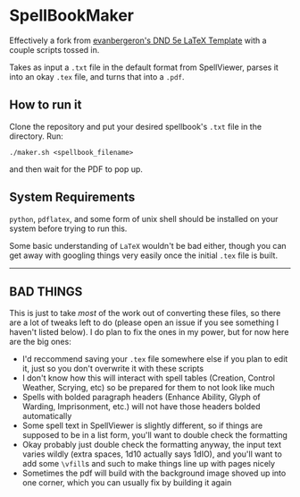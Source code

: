 # SpellBookMaker

Effectively a fork from [evanbergeron's DND 5e LaTeX Template](https://github.com/evanbergeron/DND-5e-LaTeX-Template) with a couple scripts tossed in. 

Takes as input a `.txt` file in the default format from SpellViewer, parses it into an okay `.tex` file, and turns that into a `.pdf`. 

## How to run it
Clone the repository and put your desired spellbook's `.txt` file in the directory. Run:

```
./maker.sh <spellbook_filename>
```

and then wait for the PDF to pop up.


## System Requirements
`python`, `pdflatex`, and some form of unix shell should be installed on your system before trying to run this.  

Some basic understanding of `LaTeX` wouldn't be bad either, though you can get away with googling things very easily once the initial `.tex` file is built.

---

## BAD THINGS

This is just to take *most* of the work out of converting these files, so there are a lot of tweaks left to do (please open an issue if you see something I haven't listed below). I do plan to fix the ones in my power, but for now here are the big ones: 

- I'd reccommend saving your `.tex` file somewhere else if you plan to edit it, just so you don't overwrite it with these scripts
- I don't know how this will interact with spell tables (Creation, Control Weather, Scrying, etc) so be prepared for them to not look like much
- Spells with bolded paragraph headers (Enhance Ability, Glyph of Warding, Imprisonment, etc.) will not have those headers bolded automatically
- Some spell text in SpellViewer is slightly different, so if things are supposed to be in a list form, you'll want to double check the formatting
- Okay probably just double check the formatting anyway, the input text varies wildly (extra spaces, 1d10 actually says 1dIO), and you'll want to add some `\vfill`s and such to make things line up with pages nicely
- Sometimes the pdf will build with the background image shoved up into one corner, which you can usually fix by building it again